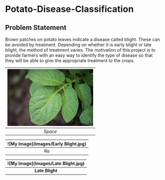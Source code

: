 # Potato-Disease-Classification
## Problem Statement
Brown patches on potato leaves indicate a disease called blight. These can be avoided by treatment. Depending on whether it is early blight or late blight, the method of treatment varies. The motivation of this project is to provide farmers with an easy way to identify the type of disease so that they will be able to give the appropriate treatment to the crops. 

| ![My Image](Images/Healthy.jpg)
|:--:| 
| *Space* |

| ![My Image](Images/Early Blight.jpg)
|:--:|
| *Ra* |

| ![My Image](Images/Late Blight.jpg)
|:--:|
| <b>Late Blight</b>|
